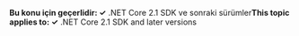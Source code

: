 <span data-ttu-id="6336d-101">**Bu konu için geçerlidir: ✓** .NET Core 2.1 SDK ve sonraki sürümler</span><span class="sxs-lookup"><span data-stu-id="6336d-101">**This topic applies to: ✓** .NET Core 2.1 SDK and later versions</span></span>